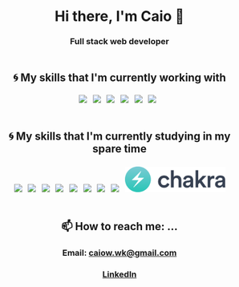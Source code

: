 # <div align=center>Hi there, I'm Caio 👋</div>
### <div align=center>Full stack web developer</div><br/>


## <div align=center>:cyclone: My skills that I'm currently working with</div>
### <div align=center> <img src='https://seeklogo.com/images/N/nestjs-logo-09342F76C0-seeklogo.com.png' width='50' /> &nbsp;  <img src='https://upload.wikimedia.org/wikipedia/commons/thumb/4/4c/Typescript_logo_2020.svg/512px-Typescript_logo_2020.svg.png' width='50' /> &nbsp;  <img src='https://cdn.iconscout.com/icon/free/png-512/google-cloud-2038785-1721675.png' width='50' /> &nbsp; <img src="https://upload.wikimedia.org/wikipedia/commons/thumb/9/95/Vue.js_Logo_2.svg/555px-Vue.js_Logo_2.svg.png" width='55' /> &nbsp;  <img src='https://avatars2.githubusercontent.com/u/1335026?v=3&s=400' width='55' /> &nbsp;    <img src='https://upload.wikimedia.org/wikipedia/commons/thumb/e/e9/Jenkins_logo.svg/1200px-Jenkins_logo.svg.png' width='50' /> &nbsp;  </div><br/>

## <div align=center>:cyclone: My skills that I'm currently studying in my spare time</div>
### <div align=center>  <img src='https://seeklogo.com/images/R/react-logo-7B3CE81517-seeklogo.com.png' width='55' /> &nbsp; <img src='https://assets.vercel.com/image/upload/v1607554385/repositories/next-js/next-logo.png' width='55' /> &nbsp;   <img src='https://cdn.worldvectorlogo.com/logos/redux-saga.svg' width='90' /> &nbsp;    <img src='https://raw.githubusercontent.com/styled-components/brand/master/styled-components.png' width='50' /> &nbsp;    <img src='https://seeklogo.com/images/N/nodejs-logo-FBE122E377-seeklogo.com.png' width='50' />  &nbsp;  <img src="https://upload.wikimedia.org/wikipedia/commons/thumb/5/5c/AWS_Simple_Icons_AWS_Cloud.svg/1024px-AWS_Simple_Icons_AWS_Cloud.svg.png" width='80' /> &nbsp; <img src='https://cdn.worldvectorlogo.com/logos/postgresql.svg' width='50' />  &nbsp;  <img src='https://img.icons8.com/color/452/mongodb.png' width='50' /> &nbsp;  <img src='https://raw.githubusercontent.com/chakra-ui/chakra-ui/main/logo/logo-colored@2x.png?raw=true' width='200' /> </div><br/>


<!--
## <div align=center>🤔 I’m looking for help with ...</div>
### <div align=center></div><br/>
-->

## <div align=center>📫 How to reach me: ...</div>
### <div align=center>Email: caiow.wk@gmail.com</div>
### <div align=center>[LinkedIn](https://www.linkedin.com/in/kxk/)</div><br/>
